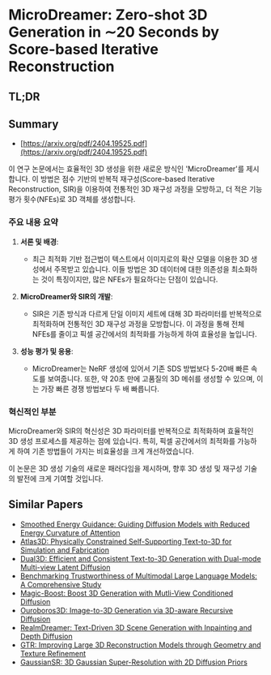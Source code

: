 # MicroDreamer: Zero-shot 3D Generation in $\sim$20 Seconds by Score-based Iterative Reconstruction
## TL;DR
## Summary
- [https://arxiv.org/pdf/2404.19525.pdf](https://arxiv.org/pdf/2404.19525.pdf)

이 연구 논문에서는 효율적인 3D 생성을 위한 새로운 방식인 'MicroDreamer'를 제시합니다. 이 방법은 점수 기반의 반복적 재구성(Score-based Iterative Reconstruction, SIR)을 이용하여 전통적인 3D 재구성 과정을 모방하고, 더 적은 기능 평가 횟수(NFEs)로 3D 객체를 생성합니다.

### 주요 내용 요약

1. **서론 및 배경**:
   - 최근 최적화 기반 접근법이 텍스트에서 이미지로의 확산 모델을 이용한 3D 생성에서 주목받고 있습니다. 이들 방법은 3D 데이터에 대한 의존성을 최소화하는 것이 특징이지만, 많은 NFEs가 필요하다는 단점이 있습니다.

2. **MicroDreamer와 SIR의 개발**:
   - SIR은 기존 방식과 다르게 단일 이미지 세트에 대해 3D 파라미터를 반복적으로 최적화하며 전통적인 3D 재구성 과정을 모방합니다. 이 과정을 통해 전체 NFEs를 줄이고 픽셀 공간에서의 최적화를 가능하게 하여 효율성을 높입니다.

3. **성능 평가 및 응용**:
   - MicroDreamer는 NeRF 생성에 있어서 기존 SDS 방법보다 5-20배 빠른 속도를 보여줍니다. 또한, 약 20초 만에 고품질의 3D 메쉬를 생성할 수 있으며, 이는 가장 빠른 경쟁 방법보다 두 배 빠릅니다.

### 혁신적인 부분
MicroDreamer와 SIR의 혁신성은 3D 파라미터를 반복적으로 최적화하며 효율적인 3D 생성 프로세스를 제공하는 점에 있습니다. 특히, 픽셀 공간에서의 최적화를 가능하게 하여 기존 방법들이 가지는 비효율성을 크게 개선하였습니다.

이 논문은 3D 생성 기술의 새로운 패러다임을 제시하며, 향후 3D 생성 및 재구성 기술의 발전에 크게 기여할 것입니다.

## Similar Papers
- [Smoothed Energy Guidance: Guiding Diffusion Models with Reduced Energy Curvature of Attention](2408.00760.md)
- [Atlas3D: Physically Constrained Self-Supporting Text-to-3D for Simulation and Fabrication](2405.18515.md)
- [Dual3D: Efficient and Consistent Text-to-3D Generation with Dual-mode Multi-view Latent Diffusion](2405.09874.md)
- [Benchmarking Trustworthiness of Multimodal Large Language Models: A Comprehensive Study](2406.07057.md)
- [Magic-Boost: Boost 3D Generation with Mutli-View Conditioned Diffusion](2404.06429.md)
- [Ouroboros3D: Image-to-3D Generation via 3D-aware Recursive Diffusion](2406.03184.md)
- [RealmDreamer: Text-Driven 3D Scene Generation with Inpainting and Depth Diffusion](2404.07199.md)
- [GTR: Improving Large 3D Reconstruction Models through Geometry and Texture Refinement](2406.05649.md)
- [GaussianSR: 3D Gaussian Super-Resolution with 2D Diffusion Priors](2406.10111.md)
